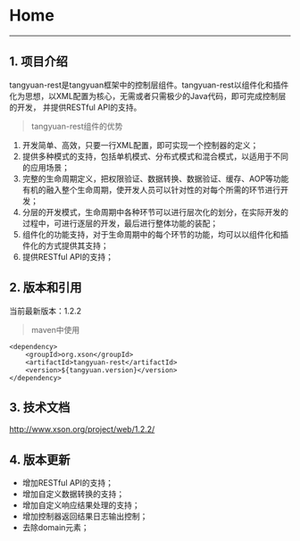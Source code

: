 # Home

------

## 1. 项目介绍

tangyuan-rest是tangyuan框架中的控制层组件。tangyuan-rest以组件化和插件化为思想，以XML配置为核心，无需或者只需极少的Java代码，即可完成控制层的开发，
并提供RESTful API的支持。

> tangyuan-rest组件的优势

1. 开发简单、高效，只要一行XML配置，即可实现一个控制器的定义；
2. 提供多种模式的支持，包括单机模式、分布式模式和混合模式，以适用于不同的应用场景；
3. 完整的生命周期定义，把权限验证、数据转换、数据验证、缓存、AOP等功能有机的融入整个生命周期，使开发人员可以针对性的对每个所需的环节进行开发；
4. 分层的开发模式，生命周期中各种环节可以进行层次化的划分，在实际开发的过程中，可进行逐层的开发，最后进行整体功能的装配；
5. 组件化的功能支持，对于生命周期中的每个环节的功能，均可以以组件化和插件化的方式提供其支持；
6. 提供RESTful API的支持；

## 2. 版本和引用

当前最新版本：1.2.2

> maven中使用

	<dependency>
		<groupId>org.xson</groupId>
		<artifactId>tangyuan-rest</artifactId>
		<version>${tangyuan.version}</version>
	</dependency>
	
## 3. 技术文档

<http://www.xson.org/project/web/1.2.2/>

## 4. 版本更新

+ 增加RESTful API的支持；
+ 增加自定义数据转换的支持；
+ 增加自定义响应结果处理的支持；
+ 增加控制器返回结果日志输出控制；
+ 去除domain元素；